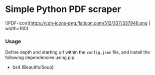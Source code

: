 # Simple Python PDF scraper
![PDF-icon](https://cdn-icons-png.flaticon.com/512/337/337946.png | width=100)

### Usage
Define depth and starting url within the ```config.json``` file, and install the following dependencies using pip:
 - bs4 (BeautifulSoup)
